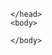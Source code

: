 <html>  
    <head>
        
    </head>
    <body>           
<script src="./modbus.json">
   var modbus = import("./modbus.json")
   //const encodedData = JSON.stringify(modbus)
       
    //console.log(encodedData)
    
</script>

    </body>
</html>

